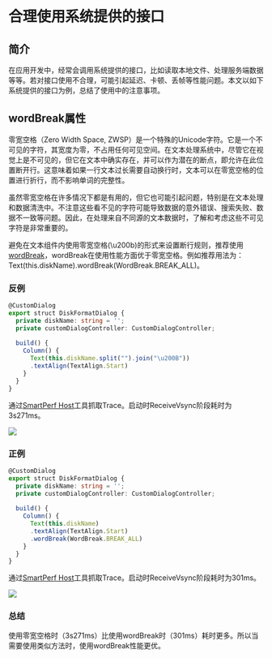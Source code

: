 # 合理使用系统提供的接口
<!--Kit: Common-->
<!--Subsystem: Demo&Sample-->
<!--Owner: @mgy917-->
<!--Designer: @jiangwensai-->
<!--Tester: @Lyuxin-->
<!--Adviser: @huipeizi-->

## 简介

在应用开发中，经常会调用系统提供的接口，比如读取本地文件、处理服务端数据等等。若对接口使用不合理，可能引起延迟、卡顿、丢帧等性能问题。本文以如下系统提供的接口为例，总结了使用中的注意事项。

## wordBreak属性

零宽空格（Zero Width Space, ZWSP）是一个特殊的Unicode字符。它是一个不可见的字符，其宽度为零，不占用任何可见空间。在文本处理系统中，尽管它在视觉上是不可见的，但它在文本中确实存在，并可以作为潜在的断点，即允许在此位置断开行。这意味着如果一行文本过长需要自动换行时，文本可以在零宽空格的位置进行折行，而不影响单词的完整性。

虽然零宽空格在许多情况下都是有用的，但它也可能引起问题，特别是在文本处理和数据清洗中。不注意这些看不见的字符可能导致数据的意外错误、搜索失败、数据不一致等问题。因此，在处理来自不同源的文本数据时，了解和考虑这些不可见字符是非常重要的。

避免在文本组件内使用零宽空格(\u200b)的形式来设置断行规则，推荐使用[wordBreak](../reference/apis-arkui/arkui-ts/ts-basic-components-text.md#wordbreak11)，wordBreak在使用性能方面优于零宽空格。例如推荐用法为：Text(this.diskName).wordBreak(WordBreak.BREAK_ALL)。

### 反例

```ts
@CustomDialog
export struct DiskFormatDialog {
  private diskName: string = '';
  private customDialogController: CustomDialogController;
  
  build() {
    Column() {
      Text(this.diskName.split("").join("\u200B"))
      .textAlign(TextAlign.Start)
    }
  }
}
```

通过[SmartPerf Host](performance-optimization-using-smartperf-host.md)工具抓取Trace。启动时ReceiveVsync阶段耗时为3s271ms。

![](figures/reasonable_using_system_interfaces_2.PNG)

### 正例

```ts
@CustomDialog
export struct DiskFormatDialog {
  private diskName: string = '';
  private customDialogController: CustomDialogController;
    
  build() {
    Column() {
      Text(this.diskName)
      .textAlign(TextAlign.Start)
      .wordBreak(WordBreak.BREAK_ALL)
    }
  }
}
```

通过[SmartPerf Host](performance-optimization-using-smartperf-host.md)工具抓取Trace。启动时ReceiveVsync阶段耗时为301ms。

![](figures/reasonable_using_system_interfaces_4.PNG)

### 总结

使用零宽空格时（3s271ms）比使用wordBreak时（301ms）耗时更多。所以当需要使用类似方法时，使用wordBreak性能更优。
